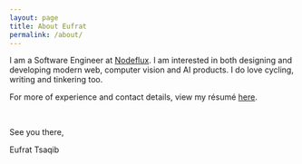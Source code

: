 ```yaml
---
layout: page
title: About Eufrat
permalink: /about/
---
```


I am a Software Engineer at [Nodeflux](http://nodeflux.io). I am interested in both designing and developing modern web, computer
vision and AI products. I do love cycling, writing and tinkering too.

For more of experience and contact details, view my résumé [here](/docs/resume.pdf).

&nbsp;
&nbsp;
&nbsp;
&nbsp;
&nbsp;
&nbsp;

See you there,

Eufrat Tsaqib
